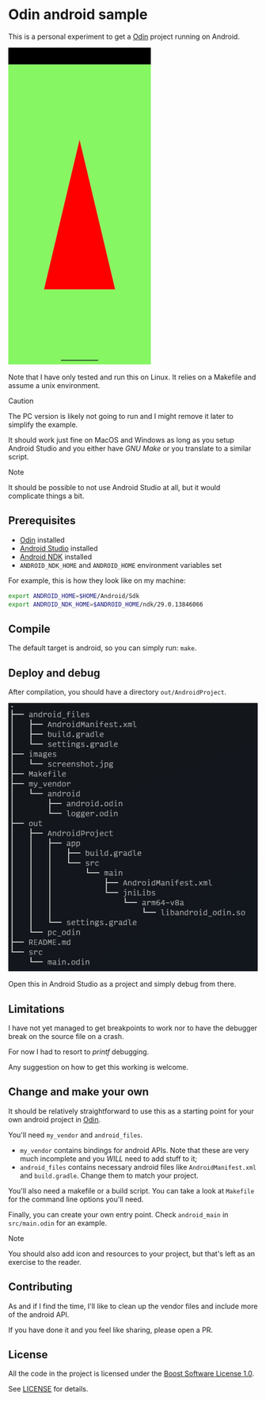 # Odin android sample

This is a personal experiment to get a [Odin](https://odin-lang.org/) project running on Android.

![Screenshot of the running app](/images/screenshot.png)

Note that I have only tested and run this on Linux. It relies on a Makefile and assume a unix environment.

> [!CAUTION]
> The PC version is likely not going to run and I might remove it later to simplify the example.

It should work just fine on MacOS and Windows as long as you setup Android Studio and you either have _GNU Make_
or you translate to a similar script.

> [!NOTE]
> It should be possible to not use Android Studio at all, but it would complicate things a bit.

## Prerequisites

- [Odin](https://odin-lang.org/) installed
- [Android Studio](https://developer.android.com/studio) installed
- [Android NDK](https://developer.android.com/ndk) installed
- `ANDROID_NDK_HOME` and `ANDROID_HOME` environment variables set

For example, this is how they look like on my machine:
```bash
export ANDROID_HOME=$HOME/Android/Sdk
export ANDROID_NDK_HOME=$ANDROID_HOME/ndk/29.0.13846066
```

## Compile

The default target is android, so you can simply run: `make`.

## Deploy and debug

After compilation, you should have a directory `out/AndroidProject`.

![Directory structure after compilation](/images/structure.png)

Open this in Android Studio as a project and simply debug from there.

## Limitations

I have not yet managed to get breakpoints to work nor to have the debugger break on the source file on a crash.

For now I had to resort to *printf* debugging.

Any suggestion on how to get this working is welcome.

## Change and make your own

It should be relatively straightforward to use this as a starting point for your own android project in [Odin](https://odin-lang.org/).

You'll need `my_vendor` and `android_files`.

 - `my_vendor` contains bindings for android APIs. Note that these are very much incomplete and you *WILL* need to add stuff to it;
 - `android_files` contains necessary android files like `AndroidManifest.xml` and `build.gradle`. Change them to match your project.

You'll also need a makefile or a build script. You can take a look at `Makefile` for the command line options you'll need.

Finally, you can create your own entry point. Check `android_main` in `src/main.odin` for an example.

> [!NOTE]
> You should also add icon and resources to your project, but that's left as an exercise to the reader.

## Contributing

As and if I find the time, I'll like to clean up the vendor files and include more of the android API.

If you have done it and you feel like sharing, please open a PR.

## License

All the code in the project is licensed under the [Boost Software License 1.0](https://www.boost.org/LICENSE_1_0.txt).

See [LICENSE](LICENSE) for details.

